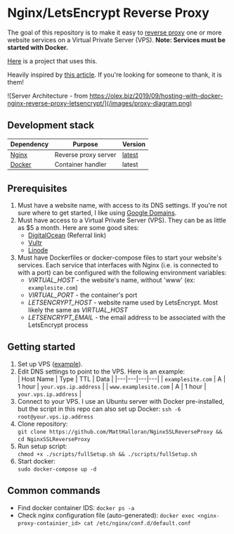 # Nginx/LetsEncrypt Reverse Proxy
The goal of this repository is to make it easy to [reverse proxy](https://en.wikipedia.org/wiki/Reverse_proxy) one or more website services on a Virtual Private Server (VPS). **Note: Services must be started with Docker.**

[Here](https://github.com/MattHalloran/NLN) is a project that uses this.

Heavily inspired by [this article](https://olex.biz/2019/09/hosting-with-docker-nginx-reverse-proxy-letsencrypt/). If you're looking for someone to thank, it is them!

![Server Architecture - from https://olex.biz/2019/09/hosting-with-docker-nginx-reverse-proxy-letsencrypt/](/images/proxy-diagram.png)

## Development stack  
| Dependency  | Purpose  |  Version  |
|---|---|---|
| [Nginx](https://www.nginx.com/)  | Reverse proxy server  |  [latest](https://hub.docker.com/layers/jwilder/nginx-proxy/latest/images/sha256-2619a7e00d8e79f6e456eae7c49de7cb2dbc1ef8c67fecbf51d09a5aa8fc1441?context=explore) |
| [Docker](https://www.docker.com/) | Container handler  |  latest  |

## Prerequisites
1. Must have a website name, with access to its DNS settings. If you're not sure where to get started, I like using [Google Domains](https://domains.google/).
2. Must have access to a Virtual Private Server (VPS). They can be as little as $5 a month. Here are some good sites:
    * [DigitalOcean](https://m.do.co/c/eb48adcdd2cb) (Referral link)
    * [Vultr](https://www.vultr.com/)
    * [Linode](https://www.linode.com/)
3. Must have Dockerfiles or docker-compose files to start your website's services. Each service that interfaces with Nginx (i.e. is connected to with a port) can be configured with the following environment variables:  
    - *VIRTUAL_HOST* - the website's name, without 'www' (ex: `examplesite.com`)
    - *VIRTUAL_PORT* - the container's port
    - *LETSENCRYPT_HOST* - website name used by LetsEncrypt. Most likely the same as *VIRTUAL_HOST*
    - *LETSENCRYPT_EMAIL* - the email address to be associated with the LetsEncrypt process

## Getting started
1. Set up VPS ([example](https://www.youtube.com/watch?v=Dwlqa6NJdMo&t=142s)).
2. Edit DNS settings to point to the VPS. Here is an example:  
   | Host Name  | Type  |  TTL  |  Data  |
   |---|---|---|---|
   | `examplesite.com`  | A  |  1 hour | `your.vps.ip.address` |
   | `www.examplesite.com` | A  |  1 hour  | `your.vps.ip.address` |
3. Connect to your VPS. I use an Ubuntu server with Docker pre-installed, but the script in this repo can also set up Docker:
    `ssh -6 root@your.vps.ip.address`
4. Clone repository:  
    `git clone https://github.com/MattHalloran/NginxSSLReverseProxy && cd NginxSSLReverseProxy`
5. Run setup script:  
    `chmod +x ./scripts/fullSetup.sh && ./scripts/fullSetup.sh`
6. Start docker:  
    `sudo docker-compose up -d`


## Common commands
- Find docker container IDS: `docker ps -a`
- Check nginx configuration file (auto-generated): `docker exec <nginx-proxy-containier_id> cat /etc/nginx/conf.d/default.conf`
